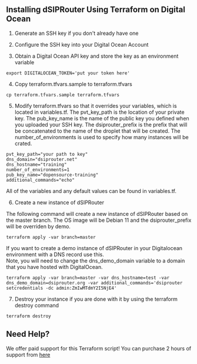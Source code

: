## Installing dSIPRouter Using Terraform on Digital Ocean

1. Generate an SSH key if you don't already have one

2. Configure the SSH key into your Digital Ocean Account

3. Obtain a Digital Ocean API key and store the key as an environment variable

```
export DIGITALOCEAN_TOKEN='put your token here'
```

4. Copy terraform.tfvars.sample to terraform.tfvars

```
cp terraform.tfvars.sample terraform.tfvars
```
5. Modify terraform.tfvars so that it overrides your variables, which is located in variables.tf.  The pvt_key_path is the location of your private key.  The pub_key_name is the name of the public key you defined when you uploaded your SSH key.  The dsiprouter_prefix is the prefix that will be concatenated to the name of the droplet that will be created.  The number_of_environments is used to specify how many instances will be crated.

```
pvt_key_path="your path to key"
dns_domain="dsiprouter.net"
dns_hostname="training"
number_of_environments=1
pub_key_name="dopensource-training"
additional_commands="echo"
```

All of the variables and any default values can be found in variables.tf.  

6. Create a new instance of dSIPRouter

The following command will create a new instance of dSIPRouter based on the master branch.  The OS image will be Debian 11 and the dsiprouter_prefix will be overriden by demo.

```
terraform apply -var branch=master
```

If you want to create a demo instance of dSIPRouter in your Digitalocean environment with a DNS record use this.  
Note, you will need to change the dns_demo_domain variable to a domain that you have hosted with DigitalOcean.

```
terraform apply -var branch=master -var dns_hostname=test -var dns_demo_domain=dsiprouter.org -var additional_commands='dsiprouter setcredentials -dc admin:ZmIwMTdmY2I5NjE4'
```

7. Destroy your instance if you are done with it by using the terraform destroy command

```
terraform destroy
```

## Need Help?

We offer paid support for this Terraform script!  You can purchase 2 hours of support from [here](https://dopensource.com/product-category/prepaid-support/)
